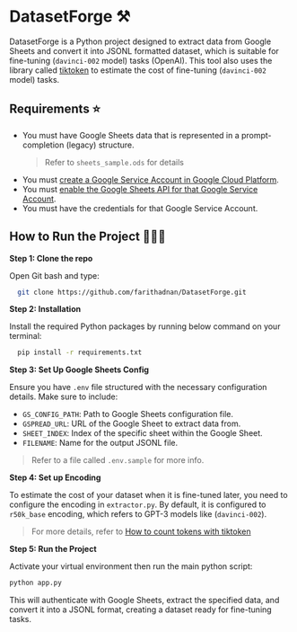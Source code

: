 # DatasetForge ⚒️

DatasetForge is a Python project designed to extract data from Google Sheets and convert it into JSONL formatted dataset, which is suitable for fine-tuning (`davinci-002` model) tasks (OpenAI). This tool also uses the library called [tiktoken](https://pypi.org/project/tiktoken/) to estimate the cost of fine-tuning (`davinci-002` model) tasks.

## Requirements ⭐

- You must have Google Sheets data that is represented in a prompt-completion (legacy) structure.
  > Refer to `sheets_sample.ods` for details
- You must [create a Google Service Account in Google Cloud Platform](https://www.howtogeek.com/devops/how-to-create-and-use-service-accounts-in-google-cloud-platform/).
- You must [enable the Google Sheets API for that Google Service Account](https://support.google.com/googleapi/answer/6158841?hl=en).
- You must have the credentials for that Google Service Account.


## How to Run the Project 🏃🏽‍♂️

**Step 1: Clone the repo**

Open Git bash and type:
```bash
  git clone https://github.com/farithadnan/DatasetForge.git
```

**Step 2: Installation** 

Install the required Python packages by running below command on your terminal:
  ```bash
    pip install -r requirements.txt
  ```

**Step 3: Set Up Google Sheets Config**

Ensure you have `.env` file structured with the necessary configuration details. Make sure to include:
- `GS_CONFIG_PATH`: Path to Google Sheets configuration file.
- `GSPREAD_URL`: URL of the Google Sheet to extract data from.
- `SHEET_INDEX`: Index of the specific sheet within the Google Sheet.
- `FILENAME`: Name for the output JSONL file.
> Refer to a file called `.env.sample` for more info.


**Step 4: Set up Encoding**

To estimate the cost of your dataset when it is fine-tuned later, you need to configure the encoding in `extractor.py`. By default, it is configured to `r50k_base` encoding, which refers to GPT-3 models like (`davinci-002`).
> For more details, refer to [How to count tokens with tiktoken](https://github.com/openai/openai-cookbook/blob/main/examples/How_to_count_tokens_with_tiktoken.ipynb)

**Step 5: Run the Project**

Activate your virtual environment then run the main python script:

```bash
python app.py
```

This will authenticate with Google Sheets, extract the specified data, and convert it into a JSONL format, creating a dataset ready for fine-tuning tasks.

